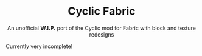 <h1 align="center"> Cyclic Fabric</h1>
<p align="center">An unofficial <b>W.I.P.</b> port of the Cyclic mod for Fabric with block and texture redesigns</p>

Currently very incomplete!
